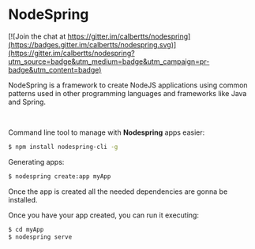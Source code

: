# NodeSpring

[![Join the chat at https://gitter.im/calbertts/nodespring](https://badges.gitter.im/calbertts/nodespring.svg)](https://gitter.im/calbertts/nodespring?utm_source=badge&utm_medium=badge&utm_campaign=pr-badge&utm_content=badge)

NodeSpring is a framework to create NodeJS applications using common patterns used in other programming languages and frameworks like Java and Spring.

<br/>

Command line tool to manage with **Nodespring** apps easier:
```bash
$ npm install nodespring-cli -g
```

Generating apps:
```bash
$ nodespring create:app myApp
```
Once the app is created all the needed dependencies are gonna be installed.

Once you have your app created, you can run it executing:
```bash
$ cd myApp
$ nodespring serve
```